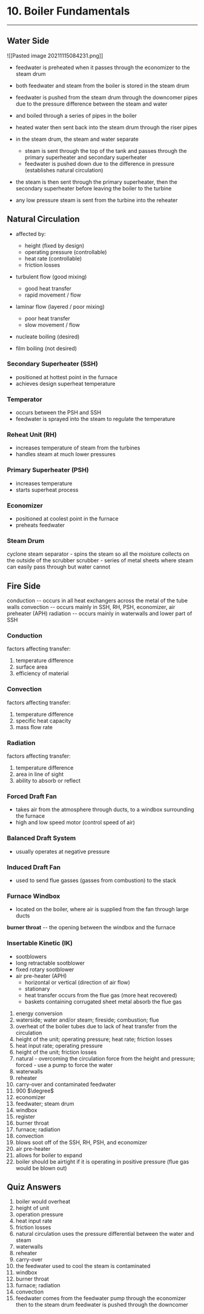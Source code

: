 # 10. Boiler Fundamentals
---

## Water Side
![[Pasted image 20211115084231.png]]

- feedwater is preheated when it passes through the economizer to the steam drum
- both feedwater and steam from the boiler is stored in the steam drum
- feedwater is pushed from the steam drum through the downcomer pipes due to the pressure difference between the steam and water
- and boiled through a series of pipes in the boiler
- heated water then sent back into the steam drum through the riser pipes
- in the steam drum, the steam and water separate
	- steam is sent through the top of the tank and passes through the primary superheater and secondary superheater
	- feedwater is pushed down due to the difference in pressure (establishes natural circulation)
	
- the steam is then sent through the primary superheater, then the secondary superheater before leaving the boiler to the turbine

- any low pressure steam is sent from the turbine into the reheater
	
## Natural Circulation
- affected by:
	- height (fixed by design)
	- operating pressure (controllable)
	- heat rate (controllable)
	- friction losses

- turbulent flow (good mixing)
	- good heat transfer
	- rapid movement / flow
	
- laminar flow (layered / poor mixing)
	- poor heat transfer
	- slow movement / flow
	
- nucleate boiling (desired)
- film boiling (not desired)

### Secondary Superheater (SSH)
- positioned at hottest point in the furnace
- achieves design superheat temperature

### Temperator
- occurs between the PSH and SSH
- feedwater is sprayed into the steam to regulate the temperature

### Reheat Unit (RH)
- increases temperature of steam from the turbines
- handles steam at much lower pressures

### Primary Superheater (PSH)
- increases temperature
- starts superheat process

### Economizer
- positioned at coolest point in the furnace
- preheats feedwater

### Steam Drum
cyclone steam separator - spins the steam so all the moisture collects on the outside of the scrubber
scrubber - series of metal sheets where steam can easily pass through but water cannot

## Fire Side

conduction -- occurs in all heat exchangers across the metal of the tube walls
convection -- occurs mainly in SSH, RH, PSH, economizer, air preheater (APH)
radiation -- occurs mainly in waterwalls and lower part of SSH

### Conduction
factors affecting transfer:
1. temperature difference
2. surface area
3. efficiency of material

### Convection
factors affecting transfer:
1. temperature difference
2. specific heat capacity
3. mass flow rate

### Radiation
factors affecting transfer:
1. temperature difference
2. area in line of sight
3. ability to absorb or reflect

### Forced Draft Fan
- takes air from the atmosphere through ducts, to a windbox surrounding the furnace
- high and low speed motor (control speed of air)

### Balanced Draft System
- usually operates at negative pressure

### Induced Draft Fan
- used to send flue gasses (gasses from combustion) to the stack

### Furnace Windbox
- located on the boiler, where air is supplied from the fan through large ducts

__burner throat__ -- the opening between the windbox and the furnace

### Insertable Kinetic (IK)
-	sootblowers
-	long retractable sootblower
-	fixed rotary sootblower
-	air pre-heater (APH)
	-	horizontal or vertical (direction of air flow)
	-	stationary
	-	heat transfer occurs from the flue gas (more heat recovered)
	-	baskets containing corrugated sheet metal absorb the flue gas

1. energy conversion
2. waterside; water and/or steam; fireside; combustion; flue
3. overheat of the boiler tubes due to lack of heat transfer from the circulation
4. height of the unit; operating pressure; heat rate; friction losses
5. heat input rate; operating pressure
6. height of the unit; friction losses
7. natural - overcoming the circulation force from the height and pressure; forced - use a pump to force the water
8. waterwalls
9. reheater
10. carry-over and contaminated feedwater
11. 900 $\degree$
12. economizer
13. feedwater; steam drum
14. windbox
15. register
16. burner throat
17. furnace; radiation
18. convection
19. blows soot off of the SSH, RH, PSH, and economizer
20. air pre-heater
21. allows for boiler to expand
22. boiler should be airtight if it is operating in positive pressure (flue gas would be blown out)

## Quiz Answers
1. boiler would overheat
2. height of unit
3. operation pressure
4. heat input rate
5. friction losses
6. natural circulation uses the pressure differential between the water and steam
7. waterwalls
8. reheater
9. carry-over
10. the feedwater used to cool the steam is contaminated
11. windbox
12. burner throat
13. furnace; radiation
14. convection
15. feedwater comes from the feedwater pump through the economizer then to the steam drum
feedwater is pushed through the downcomer

